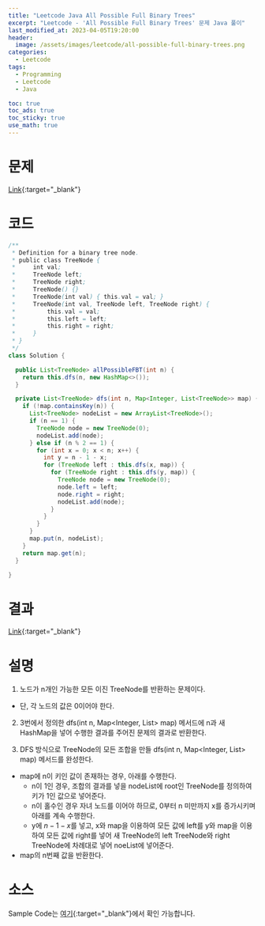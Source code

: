 ```yaml
---
title: "Leetcode Java All Possible Full Binary Trees"
excerpt: "Leetcode - 'All Possible Full Binary Trees' 문제 Java 풀이"
last_modified_at: 2023-04-05T19:20:00
header:
  image: /assets/images/leetcode/all-possible-full-binary-trees.png
categories:
  - Leetcode
tags:
  - Programming
  - Leetcode
  - Java

toc: true
toc_ads: true
toc_sticky: true
use_math: true
---
```

# 문제
[Link](https://leetcode.com/problems/all-possible-full-binary-trees){:target="_blank"}

# 코드
```java
/**
 * Definition for a binary tree node.
 * public class TreeNode {
 *     int val;
 *     TreeNode left;
 *     TreeNode right;
 *     TreeNode() {}
 *     TreeNode(int val) { this.val = val; }
 *     TreeNode(int val, TreeNode left, TreeNode right) {
 *         this.val = val;
 *         this.left = left;
 *         this.right = right;
 *     }
 * }
 */
class Solution {

  public List<TreeNode> allPossibleFBT(int n) {
    return this.dfs(n, new HashMap<>());
  }

  private List<TreeNode> dfs(int n, Map<Integer, List<TreeNode>> map) {
    if (!map.containsKey(n)) {
      List<TreeNode> nodeList = new ArrayList<TreeNode>();
      if (n == 1) {
        TreeNode node = new TreeNode(0);
        nodeList.add(node);
      } else if (n % 2 == 1) {
        for (int x = 0; x < n; x++) {
          int y = n - 1 - x;
          for (TreeNode left : this.dfs(x, map)) {
            for (TreeNode right : this.dfs(y, map)) {
              TreeNode node = new TreeNode(0);
              node.left = left;
              node.right = right;
              nodeList.add(node);
            }
          }
        }
      }
      map.put(n, nodeList);
    }
    return map.get(n);
  }

}
```

# 결과
[Link](https://leetcode.com/problems/all-possible-full-binary-trees/submissions/928391175/){:target="_blank"}

# 설명
1. 노드가 n개인 가능한 모든 이진 TreeNode를 반환하는 문제이다.
- 단, 각 노드의 값은 0이어야 한다.

2. 3번에서 정의한 dfs(int n, Map<Integer, List<TreeNode>> map) 메서드에 n과 새 HashMap을 넣어 수행한 결과를 주어진 문제의 결과로 반환한다.

3. DFS 방식으로 TreeNode의 모든 조합을 만들 dfs(int n, Map<Integer, List<TreeNode>> map) 메서드를 완성한다.
- map에 n이 키인 값이 존재하는 경우, 아래를 수행한다.
  - n이 1인 경우, 조합의 결과를 넣을 nodeList에 root인 TreeNode를 정의하여 키가 1인 값으로 넣어준다.
  - n이 홀수인 경우 자녀 노드를 이어야 하므로, 0부터 n 미만까지 x를 증가시키며 아래를 계속 수행한다.
  - y에 $n - 1 - x$를 넣고, x와 map을 이용하여 모든 값에 left를 y와 map을 이용하여 모든 값에 right를 넣어 새 TreeNode의 left TreeNode와 right TreeNode에 차례대로 넣어 noeList에 넣어준다.
- map의 n번째 값을 반환한다.

# 소스
Sample Code는 [여기](https://github.com/GracefulSoul/leetcode/blob/master/src/main/java/gracefulsoul/problems/AllPossibleFullBinaryTrees.java){:target="_blank"}에서 확인 가능합니다.